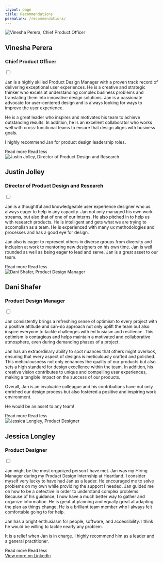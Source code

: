 ```yaml
---
layout: page
title: Recommendations
permalink: /recommendations/
---
```

<main class="main {% if page.url == '/recommendations/' %}recommendations{% endif %}">
    <section class="recommendation">
        <div class="rec-meta">
            <img src="{{ site.baseurl }}/images/headshots/vinesha.webp" alt="Vinesha Perera, Chief Product Officer" class="headshot">
            <h2 class="h2">Vinesha Perera</h2>
            <h3 class="h3">Chief Product Officer</h3>
        </div>
        <div class="description">
            <input type="checkbox" id="toggle1" class="toggle-checkbox" aria-expanded="false" aria-controls="content1">
                <div class="truncate-read-more" id="content1">
                    <p class="p">Jan is a highly skilled Product Design Manager with a proven track record of delivering exceptional user experiences. He is a creative and strategic thinker who excels at understanding complex business problems and translating them into innovative design solutions. Jan is a passionate advocate for user-centered design and is always looking for ways to improve the user experience.</p>
                    <p class="p">He is a great leader who inspires and motivates his team to achieve outstanding results. In addition, he is an excellent collaborator who works well with cross-functional teams to ensure that design aligns with business goals.</p>
                    <p class="p">I highly recommend Jan for product design leadership roles.</p>
                </div>
            <label for="toggle1" class="a toggle-label" aria-controls="content1" aria-live="polite">
                <span class="read-more">Read more</span>
                <span class="read-less">Read less</span>
            </label>
        </div>
    </section>
    <section class="recommendation">
        <div class="rec-meta">
            <img src="{{ site.baseurl }}/images/headshots/justin.webp" alt="Justin Jolley, Director of Product Design and Research" class="headshot">
            <h2 class="h2">Justin Jolley</h2>
            <h3 class="h3">Director of Product Design and Research</h3>
        </div>
        <div class="description">
            <input type="checkbox" id="toggle2" class="toggle-checkbox" aria-expanded="false" aria-controls="content2">
                <div class="truncate-read-more" id="content2">
                    <p class="p">Jan is a thoughtful and knowledgeable user experience designer who us always eager to help in any capacity. Jan not only managed his own work streams, but also that of one of our interns. He also pitched in to help us with research products. He is intelligent and gets what we are trying to accomplish as a team. He is experienced with many ux methodologies and processes and has a good eye for design.</p>
                    <p class="p">Jan also is eager to represent others in diverse groups from diversity and inclusion at work to mentoring new designers on his own time. Jan is well rounded as well as being eager to lead and serve. Jan is a great asset to our team.</p>
                </div>
            <label for="toggle2" class="a toggle-label" aria-controls="content2" aria-live="polite">
                <span class="read-more">Read more</span>
                <span class="read-less">Read less</span>
            </label>
        </div>
    </section>
    <section class="recommendation">
        <div class="rec-meta">
            <img src="{{ site.baseurl }}/images/headshots/dani.webp" alt="Dani Shafer, Product Design Manager" class="headshot">
            <h2 class="h2">Dani Shafer</h2>
            <h3 class="h3">Product Design Manager</h3>
        </div>
        <div class="description">
            <input type="checkbox" id="toggle3" class="toggle-checkbox" aria-expanded="false" aria-controls="content3">
                <div class="truncate-read-more" id="content3">
                    <p class="p">Jan consistently brings a refreshing sense of optimism to every project with a positive attitude and can-do approach not only uplift the team but also inspire everyone to tackle challenges with enthusiasm and resilience. This optimism is contagious and helps maintain a motivated and collaborative atmosphere, even during demanding phases of a project.</p>
                    <p class="p">Jan has an extraordinary ability to spot nuances that others might overlook, ensuring that every aspect of designs is meticulously crafted and polished. This meticulousness not only enhances the quality of our products but also sets a high standard for design excellence within the team. In addition, his creative vision contributes to unique and compelling user experiences, making a tangible impact on the success of our products.</p>
                    <p class="p">Overall, Jan is an invaluable colleague and his contributions have not only enriched our design process but also fostered a positive and inspiring work environment.</p>
                    <p class="p">He would be an asset to any team!</p>
                </div>
            <label for="toggle3" class="a toggle-label" aria-controls="content3" aria-live="polite">
                <span class="read-more">Read more</span>
                <span class="read-less">Read less</span>
            </label>
        </div> 
    </section>
    <section class="recommendation">
        <div class="rec-meta">
            <img src="{{ site.baseurl }}/images/headshots/jess.webp" alt="Jessica Longley, Product Designer" class="headshot">
            <h2 class="h2">Jessica Longley</h2>
            <h3 class="h3">Product Designer</h3>
        </div>
        <div class="description">
            <input type="checkbox" id="toggle4" class="toggle-checkbox" aria-expanded="false" aria-controls="content4">
                <div class="truncate-read-more" id="content4">
                    <p class="p">Jan might be the most organized person I have met. Jan was my Hiring Manager during my Product Design Internship at Heartland. I consider myself very lucky to have had Jan as a leader. He encouraged me to solve problems on my own while providing the support I needed. Jan guided me on how to be a detective in order to understand complex problems. Because of his guidance, I now have a much better way to gather and organize information. He is great at planning and equally great at adapting the plan as things change. He is a brilliant team member who I always felt comfortable going to for help.</p>
                    <p class="p">Jan has a bright enthusiasm for people, software, and accessibility. I think he would be willing to tackle nearly any problem.</p>
                    <p class="p">It is a relief when Jan is in charge. I highly recommend him as a leader and a general practitioner.</p>
                </div>
            <label for="toggle4" class="a toggle-label" aria-controls="content4" aria-live="polite">
                <span class="read-more">Read more</span>
                <span class="read-less">Read less</span>
            </label>
        </div>
    </section>
    <section class="eop-cta">
        <a class="a arrow-link" href="//linkedin.com/in/jmwii1981/details/recommendations/" target="_blank">View more on LinkedIn</a>
    </section>
</main>